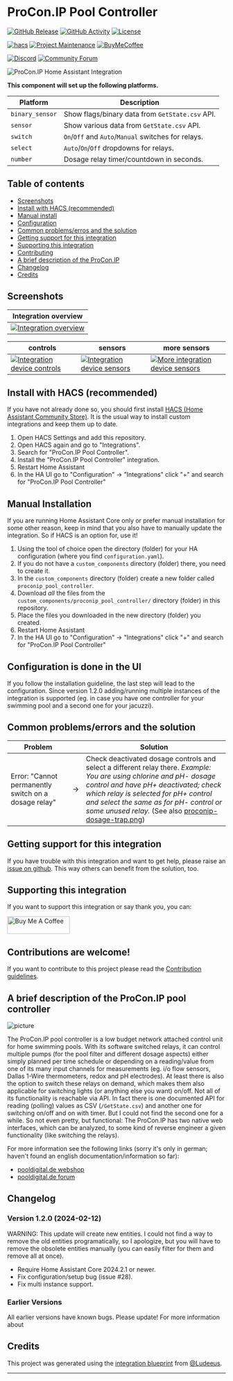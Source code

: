 # ProCon.IP Pool Controller

[![GitHub Release][releases-shield]][releases]
[![GitHub Activity][commits-shield]][commits]
[![License][license-shield]](LICENSE)

[![hacs][hacs-badge]][hacs]
[![Project Maintenance][maintenance-shield]][user_profile]
[![BuyMeCoffee][buymeacoffee-badge]][buymeacoffee]

[![Discord][discord-shield]][discord]
[![Community Forum][forum-shield]][forum]

![ProCon.IP Home Assistant Integration][logo]

**This component will set up the following platforms.**

| Platform        | Description                                         |
|-----------------|-----------------------------------------------------|
| `binary_sensor` | Show flags/binary data from `GetState.csv` API.     |
| `sensor`        | Show various data from `GetState.csv` API.          |
| `switch`        | `On`/`Off` and `Auto`/`Manual` switches for relays. |
| `select`        | `Auto`/`On`/`Off` dropdowns for relays.             |
| `number`        | Dosage relay timer/countdown in seconds.            |

## Table of contents
* [Screenshots](#screenshots)
* [Install with HACS (recommended)](#install-with-hacs-recommended)
* [Manual install](#manual-installation)
* [Configuration](#configuration-is-done-in-the-ui)
* [Common problems/erros and the solution](#common-problemserrors-and-the-solution)
* [Getting support for this integration](#getting-support-for-this-integration)
* [Supporting this integration](#supporting-this-integration)
* [Contributing](#contributions-are-welcome)
* [A brief description of the ProCon.IP](#a-brief-description-of-the-proconip-pool-controller)
* [Changelog](#changelog)
* [Credits](#credits)

## Screenshots

| Integration overview |
|-|
| [![Integration overview][screenshot1]][screenshot1] |

| controls | sensors | more sensors |
|-|-|-|
| [![Integration device controls][screenshot2]][screenshot2] | [![Integration device sensors][screenshot3]][screenshot3] | [![More integration device sensors][screenshot4]][screenshot4] |

## Install with HACS (recommended)
If you have not already done so, you should first install [HACS (Home Assistant Community Store)](https://hacs.xyz/).
It is the usual way to install custom integrations and keep them up to date.

1. Open HACS Settings and add this repository.
2. Open HACS again and go to "Integrations".
3. Search for "ProCon.IP Pool Controller".
4. Install the "ProCon.IP Pool Controller" integration.
5. Restart Home Assistant
6. In the HA UI go to "Configuration" -> "Integrations" click "+" and search for "ProCon.IP Pool Controller"

## Manual Installation
If you are running Home Assistant Core only or prefer manual installation for some other reason, keep in mind that you
also have to manually update the integration. So if HACS is an option for, use it!

1. Using the tool of choice open the directory (folder) for your HA configuration (where you find `configuration.yaml`).
2. If you do not have a `custom_components` directory (folder) there, you need to create it.
3. In the `custom_components` directory (folder) create a new folder called `proconip_pool_controller`.
4. Download _all_ the files from the `custom_components/proconip_pool_controller/` directory (folder) in this repository.
5. Place the files you downloaded in the new directory (folder) you created.
6. Restart Home Assistant
7. In the HA UI go to "Configuration" -> "Integrations" click "+" and search for "ProCon.IP Pool Controller"

## Configuration is done in the UI
If you follow the installation guideline, the last step will lead to the configuration.
Since version 1.2.0 adding/running multiple instances of the integration is supported (eg. in case you have one
controller for your swimming pool and a second one for your jacuzzi).

## Common problems/errors and the solution
| Problem || Solution |
|-|-|-|
| Error: "Cannot permanently switch on a dosage relay" | → | Check deactivated dosage controls and select a different relay there. _Example: You are using chlorine and pH- dosage control and have pH+ deactivated; check which relay is selected for pH+ control and select the same as for pH- control or some unused relay._ (See also [proconip-dosage-trap.png][screenshot-solution1]) |

<!---->

## Getting support for this integration
If you have trouble with this integration and want to get help, please raise an [issue on github][issues].
This way others can benefit from the solution, too.

## Supporting this integration
If you want to support this integration or say thank you, you can:

[<img src="https://cdn.buymeacoffee.com/buttons/v2/default-yellow.png" alt="Buy Me A Coffee" style="height: 40px !important;width: 144px !important;" >](https://www.buymeacoffee.com/ylabonte)

## Contributions are welcome!
If you want to contribute to this project please read the [Contribution guidelines](CONTRIBUTING.md).

## A brief description of the ProCon.IP pool controller

![picture]

The ProCon.IP pool controller is a low budget network attached control unit for
home swimming pools. With its software switched relays, it can control
multiple pumps (for the pool filter and different dosage aspects) either
simply planned per time schedule or depending on a reading/value from one of
its many input channels for measurements (eg. i/o flow sensors, Dallas 1-Wire
thermometers, redox and pH electrodes). At least there is also the option to
switch these relays on demand, which makes them also applicable for switching
lights (or anything else you want) on/off.
Not all of its functionality is reachable via API. In fact there is one
documented API for reading (polling) values as CSV (`/GetState.csv`) and another
one for switching on/off and on with timer.
But I could not find the second one for a while. So not even pretty, but
functional: The ProCon.IP has two native web interfaces, which can be
analyzed, to some kind of reverse engineer a given functionality (like
switching the relays).

For more information see the following links (sorry it's only in german;
haven't found an english documentation/information so far):

* [pooldigital.de webshop](https://www.pooldigital.de/shop/poolsteuerungen/procon.ip/35/procon.ip-webbasierte-poolsteuerung-/-dosieranlage)
* [pooldigital.de forum](http://forum.pooldigital.de/)

## Changelog

### Version 1.2.0 (2024-02-12)
WARNING: This update will create new entities. I could not find a way to remove the old entities programatically, so I
apologize, but you will have to remove the obsolete entities manually (you can easily filter for them and remove all at
once).

* Require Home Assistant Core 2024.2.1 or newer.
* Fix configuration/setup bug (issue #28).
* Fix multi instance support.

### Earlier Versions
All earlier versions have known bugs. Please update!
For more information about

## Credits
This project was generated using the [integration blueprint][integration_blueprint] from [@Ludeeus](https://github.com/ludeeus).

---

[integration_blueprint]: https://github.com/ludeeus/integration_blueprint
[buymeacoffee]: https://www.buymeacoffee.com/ylabonte
[buymeacoffee-badge]: https://img.shields.io/badge/buy%20me%20a%20coffee-donate-yellow.svg?style=for-the-badge
[commits-shield]: https://img.shields.io/github/commit-activity/y/ylabonte/proconip-hass.svg?style=for-the-badge
[commits]: https://github.com/ylabonte/proconip-hass/commits/main
[hacs]: https://hacs.xyz
[hacs-badge]: https://img.shields.io/badge/HACS-Custom-orange.svg?style=for-the-badge
[discord]: https://discord.gg/Qa5fW2R
[discord-shield]: https://img.shields.io/discord/330944238910963714.svg?style=for-the-badge
[logo]: https://github.com/ylabonte/proconip-hass/raw/main/logo.png
[picture]: https://github.com/ylabonte/proconip-hass/raw/main/picture.png
[forum-shield]: https://img.shields.io/badge/community-forum-brightgreen.svg?style=for-the-badge
[forum]: https://community.home-assistant.io/
[license-shield]: https://img.shields.io/github/license/ylabonte/proconip-hass.svg?style=for-the-badge
[maintenance-shield]: https://img.shields.io/badge/maintainer-Yannic%20Labonte%20(%40ylabonte)-blue.svg?style=for-the-badge
[releases-shield]: https://img.shields.io/github/release/ylabonte/proconip-hass.svg?style=for-the-badge
[releases]: https://github.com/ylabonte/proconip-hass/releases
[user_profile]: https://github.com/ylabonte
[issues]: https://github.com/ylabonte/proconip-hass/issues
[screenshot1]: https://raw.githubusercontent.com/ylabonte/proconip-hass/main/screenshots/screenshots/ha-integration-overview.png
[screenshot2]: https://raw.githubusercontent.com/ylabonte/proconip-hass/main/screenshots/screenshots/device-controls.png
[screenshot3]: https://raw.githubusercontent.com/ylabonte/proconip-hass/main/screenshots/screenshots/device-sensors.png
[screenshot4]: https://raw.githubusercontent.com/ylabonte/proconip-hass/main/screenshots/screenshots/device-sensors2.png
[screenshot-solution1]: https://raw.githubusercontent.com/ylabonte/proconip-hass/main/screenshots/screenshots/proconip-dosage-trap.png